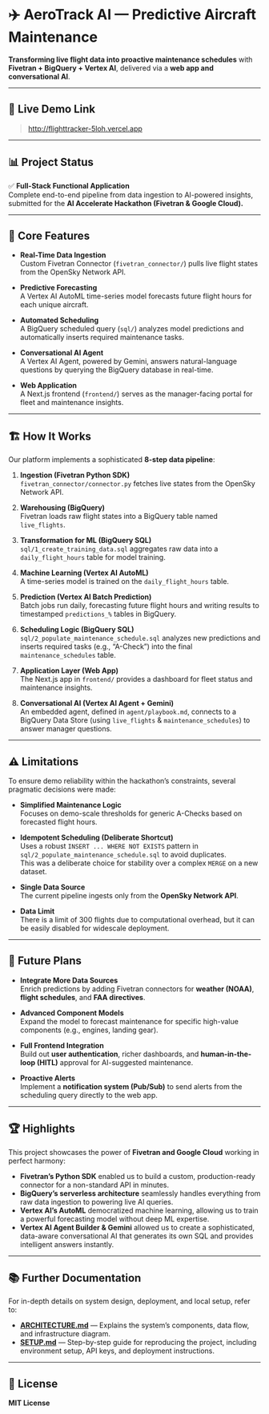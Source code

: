 # ✈️ AeroTrack AI — Predictive Aircraft Maintenance

**Transforming live flight data into proactive maintenance schedules** with **Fivetran + BigQuery + Vertex AI**, delivered via a **web app and conversational AI**.

---

## 🚀 Live Demo Link
> http://flighttracker-5loh.vercel.app

---

## 📊 Project Status

✅ **Full-Stack Functional Application**  
Complete end-to-end pipeline from data ingestion to AI-powered insights, submitted for the **AI Accelerate Hackathon (Fivetran & Google Cloud).**

---

## 🎯 Core Features

- **Real-Time Data Ingestion**  
  Custom Fivetran Connector (`fivetran_connector/`) pulls live flight states from the OpenSky Network API.

- **Predictive Forecasting**  
  A Vertex AI AutoML time-series model forecasts future flight hours for each unique aircraft.

- **Automated Scheduling**  
  A BigQuery scheduled query (`sql/`) analyzes model predictions and automatically inserts required maintenance tasks.

- **Conversational AI Agent**  
  A Vertex AI Agent, powered by Gemini, answers natural-language questions by querying the BigQuery database in real-time.

- **Web Application**  
  A Next.js frontend (`frontend/`) serves as the manager-facing portal for fleet and maintenance insights.

---

## 🏗️ How It Works 

Our platform implements a sophisticated **8-step data pipeline**:

1. **Ingestion (Fivetran Python SDK)**  
   `fivetran_connector/connector.py` fetches live states from the OpenSky Network API.

2. **Warehousing (BigQuery)**  
   Fivetran loads raw flight states into a BigQuery table named `live_flights`.

3. **Transformation for ML (BigQuery SQL)**  
   `sql/1_create_training_data.sql` aggregates raw data into a `daily_flight_hours` table for model training.

4. **Machine Learning (Vertex AI AutoML)**  
   A time-series model is trained on the `daily_flight_hours` table.

5. **Prediction (Vertex AI Batch Prediction)**  
   Batch jobs run daily, forecasting future flight hours and writing results to timestamped `predictions_%` tables in BigQuery.

6. **Scheduling Logic (BigQuery SQL)**  
   `sql/2_populate_maintenance_schedule.sql` analyzes new predictions and inserts required tasks (e.g., “A-Check”) into the final `maintenance_schedules` table.

7. **Application Layer (Web App)**  
   The Next.js app in `frontend/` provides a dashboard for fleet status and maintenance insights.

8. **Conversational AI (Vertex AI Agent + Gemini)**  
   An embedded agent, defined in `agent/playbook.md`, connects to a BigQuery Data Store (using `live_flights` & `maintenance_schedules`) to answer manager questions.

---

## ⚠️ Limitations

To ensure demo reliability within the hackathon’s constraints, several pragmatic decisions were made:

- **Simplified Maintenance Logic**  
  Focuses on demo-scale thresholds for generic A-Checks based on forecasted flight hours.

- **Idempotent Scheduling (Deliberate Shortcut)**  
  Uses a robust `INSERT ... WHERE NOT EXISTS` pattern in `sql/2_populate_maintenance_schedule.sql` to avoid duplicates.  
  This was a deliberate choice for stability over a complex `MERGE` on a new dataset.

- **Single Data Source**  
  The current pipeline ingests only from the **OpenSky Network API**.
  
- **Data Limit**  
  There is a limit of 300 flights due to computational overhead, but it can be easily disabled for widescale deployment.

  
---

## 🚀 Future Plans

- **Integrate More Data Sources**  
  Enrich predictions by adding Fivetran connectors for **weather (NOAA)**, **flight schedules**, and **FAA directives**.

- **Advanced Component Models**  
  Expand the model to forecast maintenance for specific high-value components (e.g., engines, landing gear).

- **Full Frontend Integration**  
  Build out **user authentication**, richer dashboards, and **human-in-the-loop (HITL)** approval for AI-suggested maintenance.

- **Proactive Alerts**  
  Implement a **notification system (Pub/Sub)** to send alerts from the scheduling query directly to the web app.

---

## 🏆 Highlights

This project showcases the power of **Fivetran and Google Cloud** working in perfect harmony:

- **Fivetran’s Python SDK** enabled us to build a custom, production-ready connector for a non-standard API in minutes.  
- **BigQuery’s serverless architecture** seamlessly handles everything from raw data ingestion to powering live AI queries.  
- **Vertex AI’s AutoML** democratized machine learning, allowing us to train a powerful forecasting model without deep ML expertise.  
- **Vertex AI Agent Builder & Gemini** allowed us to create a sophisticated, data-aware conversational AI that generates its own SQL and provides intelligent answers instantly.

---

## 📚 Further Documentation

For in-depth details on system design, deployment, and local setup, refer to:

- [**ARCHITECTURE.md**](ARCHITECTURE.md) — Explains the system’s components, data flow, and infrastructure diagram.  
- [**SETUP.md**](SETUP.md) — Step-by-step guide for reproducing the project, including environment setup, API keys, and deployment instructions.

---

## 🪪 License

**MIT License**
